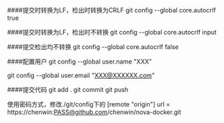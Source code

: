 ####提交时转换为LF，检出时转换为CRLF
git config --global core.autocrlf true   

####提交时转换为LF，检出时不转换
git config --global core.autocrlf input   

####提交检出均不转换
git config --global core.autocrlf false

####配置用户
git config --global user.name "XXX"

git config --global user.email "XXX@XXXXXX.com"

####提交代码
git add .
git commit
git push

使用密码方式，修改./git/config下的
[remote "origin"]
	url = https://chenwin:PASS@github.com/chenwin/nova-docker.git

